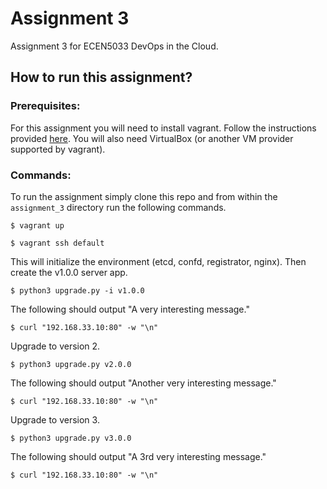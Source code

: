 # Assignment 3

Assignment 3 for ECEN5033 DevOps in the Cloud.

## How to run this assignment?

### Prerequisites:
For this assignment you will need to install vagrant. Follow the instructions provided [here](https://www.vagrantup.com/downloads).
You will also need VirtualBox (or another VM provider supported by vagrant).

### Commands:
To run the assignment simply clone this repo and from within the `assignment_3` directory run the following commands.

```
$ vagrant up
```

```
$ vagrant ssh default
```

This will initialize the environment (etcd, confd, registrator, nginx). Then
create the v1.0.0 server app.
```
$ python3 upgrade.py -i v1.0.0
```

The following should output "A very interesting message."
```
$ curl "192.168.33.10:80" -w "\n"
```

Upgrade to version 2.
```
$ python3 upgrade.py v2.0.0
```

The following should output "Another very interesting message."
```
$ curl "192.168.33.10:80" -w "\n"
```

Upgrade to version 3.
```
$ python3 upgrade.py v3.0.0
```

The following should output "A 3rd very interesting message."
```
$ curl "192.168.33.10:80" -w "\n"
```
